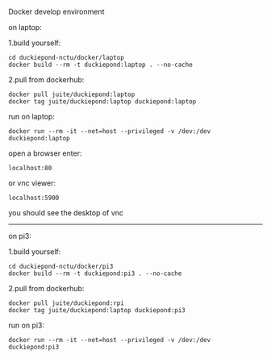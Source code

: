 Docker develop environment


on laptop:

  1.build yourself:
  
    cd duckiepond-nctu/docker/laptop
    docker build --rm -t duckiepond:laptop . --no-cache
    
  2.pull from dockerhub:
  
    docker pull juite/duckiepond:laptop
    docker tag juite/duckiepond:laptop duckiepond:laptop
    
  run on laptop:
  
    docker run --rm -it --net=host --privileged -v /dev:/dev duckiepond:laptop
    
  open a browser enter:
  
    localhost:80
    
  or vnc viewer:
  
    localhost:5900
    
  you should see the desktop of vnc
    
---------------------------------------------------------------------------------------------------------
 
on pi3:

  1.build yourself:
  
    cd duckiepond-nctu/docker/pi3
    docker build --rm -t duckiepond:pi3 . --no-cache
    
  2.pull from dockerhub:
  
    docker pull juite/duckiepond:rpi
    docker tag juite/duckiepond:laptop duckiepond:pi3
    
  run on pi3:
  
    docker run --rm -it --net=host --privileged -v /dev:/dev duckiepond:pi3
